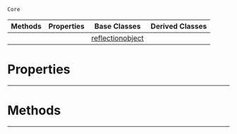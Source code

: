  `Core`

|Methods|Properties|Base Classes|Derived Classes|
|---|---|---|---|
| | |[reflectionobject](https://plasmaengine.github.io/PlasmaDocs/Plasma1/C++/code_reference/lightning_base_types/reflectionobject.md)| |


 #  Properties


---  
 #  Methods


---  
 

 
